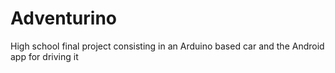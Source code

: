 # Adventurino


High school final project consisting in an Arduino based car and the Android app for driving it





